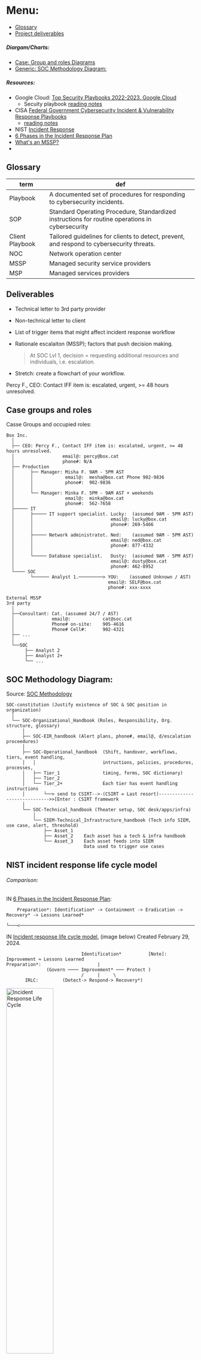 # Menu:
- [Glossary](#glossary)
- [Project deliverables](#deliverables)

##### Diargam/Charts:
- [Case: Group and roles Diagrams](#case-groups-and-roles)
- [Generic: SOC Methodology Diagram:](#soc-methodology-diagram)
##### Resources:
- Google Cloud:  [Top Security Playbooks 2022-2023. Google Cloud](https://learningimages.lighthouselabs.ca/Cyber+BC/Cyber+BC+C4/Top_Security_Playbooks_2022.pdf)
   -  Secuity playbook [reading notes]()
- CISA [Federal Government Cybersecurity Incident & Vulnerability Response Playbooks](https://www.cisa.gov/sites/default/files/2024-03/Federal_Government_Cybersecurity_Incident_and_Vulnerability_Response_Playbooks_508C.pdf)
    - [reading notes](https://github.com/FredericGariepy/LighthouseLabs/blob/main/PKM/W4/D5/Project/reading/CISA%20Federal%20Government%20Cybersecurity%20Incident%20%26%20Vulnerability%20Response.md)
- NIST [Incident Response](https://csrc.nist.gov/Projects/incident-response)
- [6 Phases in the Incident Response Plan](https://www.securitymetrics.com/blog/6-phases-incident-response-plan)
- [What's an MSSP?](https://www.beyondtrust.com/resources/glossary/managed-security-services-provider-mssp)
- 
## Glossary
|term| def|
|-|-|
|Playbook | A documented set of procedures for responding to cybersecurity incidents.|
|SOP| Standard Operating Procedure, Standardized instructions for routine operations in cybersecurity|
|Client Playbook| Tailored guidelines for clients to detect, prevent, and respond to cybersecurity threats.|
|NOC| Network operation center|
| MSSP|Managed security service providers |
|MSP|Managed services providers|


## Deliverables

- Technical letter to 3rd party provider

- Non-technical letter to client

- List of trigger items that might affect incident response workflow

- Rationale escalaiton (MSSP); factors that push decision making.
  > At SOC Lvl 1, decision = requesting additional resources and individuals, i.e. escalation.

- Stretch: create a flowchart of your workflow.


Percy F., CEO: Contact IFF item is: escalated, urgent, >= 48 hours unresolved.

## Case groups and roles
Casse Groups and occupied roles:
```
Box Inc.
  │
  ├── CEO: Percy F., Contact IFF item is: escalated, urgent, >= 48 hours unresolved.
  │                  email@: percy@box.cat
  │                  phone#: N/A
  ├── Production
  │      ├── Manager: Misha F. 9AM - 5PM AST
  │      │            email@:  mesha@box.cat Phone 902-9836
  │      │            phone#:  902-9836
  │      │           
  │      └── Manager: Minka F. 5PM - 9AM AST + weekends
  │                   email@:  minka@box.cat
  │                   phone#:  562-7658     
  ├───── IT
  │      ├───── IT support specialist. Lucky:  (assumed 9AM - 5PM AST)
  │      │                             email@: lucky@box.cat
  │      │                             phone#: 269-5466
  │      │
  │      ├───── Network administratot. Ned:    (assumed 9AM - 5PM AST)
  │      │                             email@: ned@box.cat
  │      │                             phone#: 877-4332
  │      │
  │      └───── Database specialist.   Dusty:  (assumed 9AM - 5PM AST)
  │                                    email@: dusty@box.cat
  │                                    phone#: 462-8952
  └──── SOC
         └────── Analyst 1.─────────> YOU:    (assumed Unknown / AST)
                                      email@: SELF@box.cat
                                      phone#: xxx-xxxx 

External MSSP
3rd party
  │
  ├──Consultant: Cat. (assumed 24/7 / AST)
  │              email@:            cat@soc.cat 
  │              Phone# on-site:    905-4616
  │              Phone# Cell#:      902-4321
  ├── ...
  │
  └──SOC
       ├── Analyst 2
       ├── Analyst 2+
       └── ...
```


## SOC Methodology Diagram:
Source: [SOC Methodology](https://github.com/FredericGariepy/LighthouseLabs/blob/main/PKM/W4/D2/workflow.md#the-soc-methodology)
```
SOC-constitution (Justify existence of SOC & SOC position in organization)
  │
  └── SOC-Organizational_Handbook (Roles, Responsibility, Org. structure, glossary)
      │
      ├── SOC-EIR_handbook (Alert plans, phone#, email@, d/escalation proceedures)
      │
      ├── SOC-Operational_handbook  (Shift, handover, workflows, tiers, event handling,
      │   │                         intructions, policies, procedures, processes,
      │   ├── Tier_1                timing, forms, SOC dictionary)
      │   ├── Tier_2
      │   └── Tier_2+               Each tier has event handling instructions
      │       └──> send to CSIRT-->-(CSIRT = Last resort)----------------------------->>[Enter : CSIRT framework
      │
      └── SOC-Technical_handbook (Theater setup, SOC desk/apps/infra)
          │
          └── SIEM-Technical_Infrastructure_handbook (Tech info SIEM, use case, alert, threshold)
              ├── Asset_1 
              ├── Asset_2    Each asset has a tech & infra handbook
              └── Asset_3    Each asset feeds into SIEM
                             Data used to trigger use cases
```
## NIST incident response life cycle model
###### Comparison:
IN [6 Phases in the Incident Response Plan](https://www.securitymetrics.com/blog/6-phases-incident-response-plan): 
```
    Preparation*: Identification* -> Containment -> Eradication -> Recovery* -> Lessons Learned*
       └───<───────────────────────────────────────────────────────────────────────<────┘
```
IN [Incident response life cycle model](https://csrc.nist.gov/Projects/incident-response), (image below) Created February 29, 2024.
```
                            Identification*          [Note]: Improvement ≈ Lessons Learned
Preparation*:                     |
               (Govern ──── Improvement* ─── Protect )
                            /     |     \
       IRLC:         (Detect-> Respond-> Recovery*)
```

<img src="https://csrc.nist.gov/csrc/media/Projects/incident-response/images-media/life%20cycle.png" alt="Incident Response Life Cycle" style="width: 50%;"/>
